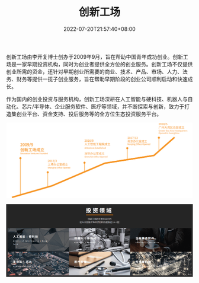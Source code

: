 ﻿---
weight: 
title: "创新工场"
description: "创新工场由李开复博士创办于2009年9月，旨在帮助中国青年成功创业"
date: 2022-07-20T21:57:40+08:00
lastmod: 2022-07-20T16:45:40+08:00
draft: false
authors: ["MineW"]
featuredImage: "chuangxingongchang.jpg"
link: "https://chuangxin.com/"
tags: ["投资机构","创新工场"]
categories: ["navigation"]
navigation: ["投资机构"]
lightgallery: true
toc: true
pinned: false
recommend: false
recommend1: false
---
创新工场由李开复博士创办于2009年9月，旨在帮助中国青年成功创业。创新工场是一家早期投资机构，同时为创业者提供全方位的创业服务。创新工场不仅提供创业所需的资金，还针对早期创业所需要的商业、技术、产品、市场、人力、法务、财务等提供一揽子创业服务，旨在帮助早期阶段的创业公司顺利启动和快速成长。

作为国内的创业投资与服务机构，创新工场深耕在人工智能与硬科技、机器人与自动化、芯片/半导体、企业服务软件、医疗等领域，并不断探索与创新，致力于打造集创业平台、资金支持、投后服务等的全方位生态投资服务平台。

![image-20220720164912644](image-20220720164912644.png)

![image-20220720165008010](image-20220720165008010.png)